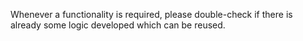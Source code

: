 Whenever a functionality is required, please double-check if there is already some logic developed which can be reused.